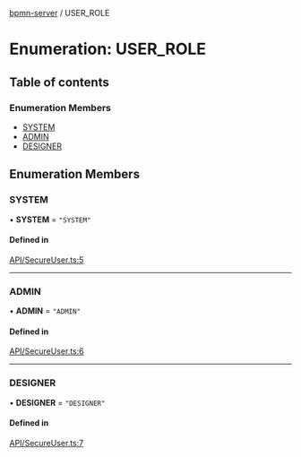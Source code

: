 [bpmn-server](../API.md) / USER\_ROLE

# Enumeration: USER\_ROLE

## Table of contents

### Enumeration Members

- [SYSTEM](USER_ROLE.md#system)
- [ADMIN](USER_ROLE.md#admin)
- [DESIGNER](USER_ROLE.md#designer)

## Enumeration Members

### SYSTEM

• **SYSTEM** = ``"SYSTEM"``

#### Defined in

[API/SecureUser.ts:5](https://github.com/bpmnServer/bpmn-server/blob/2a5d20f/src/API/SecureUser.ts#L5)

___

### ADMIN

• **ADMIN** = ``"ADMIN"``

#### Defined in

[API/SecureUser.ts:6](https://github.com/bpmnServer/bpmn-server/blob/2a5d20f/src/API/SecureUser.ts#L6)

___

### DESIGNER

• **DESIGNER** = ``"DESIGNER"``

#### Defined in

[API/SecureUser.ts:7](https://github.com/bpmnServer/bpmn-server/blob/2a5d20f/src/API/SecureUser.ts#L7)
